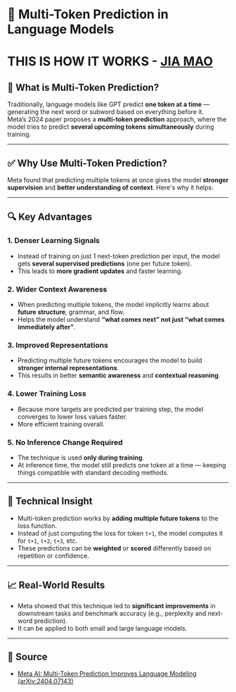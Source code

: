 # 🧠 Multi-Token Prediction in Language Models

# THIS IS HOW IT WORKS - [JIA MAO](https://www.youtube.com/watch?v=kJ6HNytCJ6c)

## 📄 What is Multi-Token Prediction?

Traditionally, language models like GPT predict **one token at a time** — generating the next word or subword based on everything before it.  
Meta’s 2024 paper proposes a **multi-token prediction** approach, where the model tries to predict **several upcoming tokens simultaneously** during training.

---

## ✅ Why Use Multi-Token Prediction?

Meta found that predicting multiple tokens at once gives the model **stronger supervision** and **better understanding of context**. Here's why it helps:

---

## 🔍 Key Advantages

### 1. **Denser Learning Signals**

- Instead of training on just 1 next-token prediction per input, the model gets **several supervised predictions** (one per future token).
- This leads to **more gradient updates** and faster learning.

### 2. **Wider Context Awareness**

- When predicting multiple tokens, the model implicitly learns about **future structure**, grammar, and flow.
- Helps the model understand **“what comes next” not just “what comes immediately after”**.

### 3. **Improved Representations**

- Predicting multiple future tokens encourages the model to build **stronger internal representations**.
- This results in better **semantic awareness** and **contextual reasoning**.

### 4. **Lower Training Loss**

- Because more targets are predicted per training step, the model converges to lower loss values faster.
- More efficient training overall.

### 5. **No Inference Change Required**

- The technique is used **only during training**.
- At inference time, the model still predicts one token at a time — keeping things compatible with standard decoding methods.

---

## 🧪 Technical Insight

- Multi-token prediction works by **adding multiple future tokens** to the loss function.
- Instead of just computing the loss for token `t+1`, the model computes it for `t+1`, `t+2`, `t+3`, etc.
- These predictions can be **weighted** or **scored** differently based on repetition or confidence.

---

## 📈 Real-World Results

- Meta showed that this technique led to **significant improvements** in downstream tasks and benchmark accuracy (e.g., perplexity and next-word prediction).
- It can be applied to both small and large language models.

---

## 🔗 Source

- [Meta AI: Multi-Token Prediction Improves Language Modeling (arXiv:2404.07143)](https://arxiv.org/abs/2404.07143)
